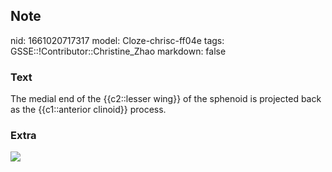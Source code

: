 ## Note
nid: 1661020717317
model: Cloze-chrisc-ff04e
tags: GSSE::!Contributor::Christine_Zhao
markdown: false

### Text
<div>
  <div>
    <div>
      The medial end of the {{c2::lesser wing}} of the sphenoid is
      projected back as the {{c1::anterior clinoid}} process.
    </div>
  </div>
</div>

### Extra
<img src="Screen%20Shot%202021-08-01%20at%2010.49.33%20am.png">
